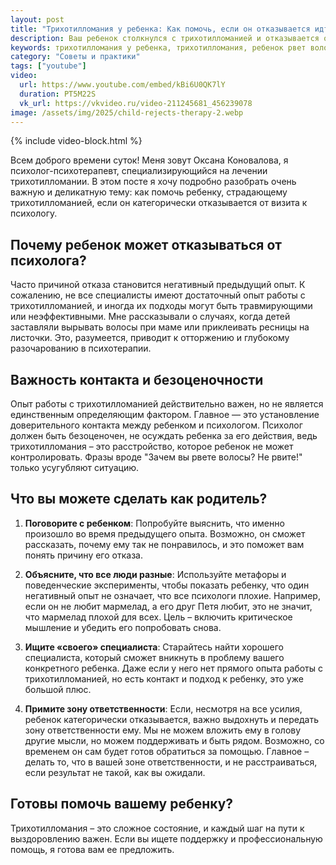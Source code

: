 ```yaml
---
layout: post
title: "Трихотилломания у ребенка: Как помочь, если он отказывается идти к психологу?"
description: Ваш ребенок столкнулся с трихотилломанией и отказывается от помощи психолога? Узнайте, как действовать, чтобы мягко и эффективно поддержать его на пути к выздоровлению.
keywords: трихотилломания у ребенка, трихотилломания, ребенок рвет волосы, как помочь ребенку с трихотилломанией, психолог трихотилломания, детский психолог, КПТ трихотилломания, как уговорить ребенка к психологу, что делать при трихотилломании
category: "Советы и практики"
tags: ["youtube"]
video:
  url: https://www.youtube.com/embed/kBi6U0QK7lY
  duration: PT5M22S
  vk_url: https://vkvideo.ru/video-211245681_456239078
image: /assets/img/2025/child-rejects-therapy-2.webp
---
```


{% include video-block.html %}

Всем доброго времени суток! Меня зовут Оксана Коновалова, я психолог-психотерапевт, специализирующийся на лечении трихотилломании. В этом посте я хочу подробно разобрать очень важную и деликатную тему: как помочь ребенку, страдающему трихотилломанией, если он категорически отказывается от визита к психологу.

## Почему ребенок может отказываться от психолога?

Часто причиной отказа становится негативный предыдущий опыт. К сожалению, не все специалисты имеют достаточный опыт работы с трихотилломанией, 
и иногда их подходы могут быть травмирующими или неэффективными. Мне рассказывали о случаях, когда детей заставляли вырывать волосы 
при маме или приклеивать ресницы на листочки. Это, разумеется, приводит к отторжению и глубокому разочарованию в психотерапии.

## Важность контакта и безоценочности

Опыт работы с трихотилломанией действительно важен, но не является единственным определяющим фактором. 
Главное — это установление доверительного контакта между ребенком и психологом. 
Психолог должен быть безоценочен, не осуждать ребенка за его действия, ведь трихотилломания – это расстройство, 
которое ребенок не может контролировать. Фразы вроде "Зачем вы рвете волосы? Не рвите!" только усугубляют ситуацию.

## Что вы можете сделать как родитель?

1. **Поговорите с ребенком**: Попробуйте выяснить, что именно произошло во время предыдущего опыта. Возможно, он сможет рассказать, 
почему ему так не понравилось, и это поможет вам понять причину его отказа.

2. **Объясните, что все люди разные**: Используйте метафоры и поведенческие эксперименты, чтобы показать ребенку, что один негативный 
опыт не означает, что все психологи плохие. Например, если он не любит мармелад, а его друг Петя любит, это не значит, 
что мармелад плохой для всех. Цель – включить критическое мышление и убедить его попробовать снова.

3. **Ищите «своего» специалиста**: Старайтесь найти хорошего специалиста, который сможет вникнуть в проблему вашего конкретного ребенка. 
Даже если у него нет прямого опыта работы с трихотилломанией, но есть контакт и подход к ребенку, это уже большой плюс.

4. **Примите зону ответственности**: Если, несмотря на все усилия, ребенок категорически отказывается, важно выдохнуть 
и передать зону ответственности ему. Мы не можем вложить ему в голову другие мысли, но можем поддерживать и быть рядом. 
Возможно, со временем он сам будет готов обратиться за помощью. Главное – делать то, что в вашей зоне ответственности, 
и не расстраиваться, если результат не такой, как вы ожидали.

## Готовы помочь вашему ребенку?

Трихотилломания – это сложное состояние, и каждый шаг на пути к выздоровлению важен. Если вы ищете поддержку и профессиональную помощь, 
я готова вам ee предложить.

